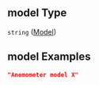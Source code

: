 ## model Type

`string` ([Model](iea43\_anemometer_calibration-properties-test-item-properties-model.md))

## model Examples

```json
"Anemometer model X"
```
